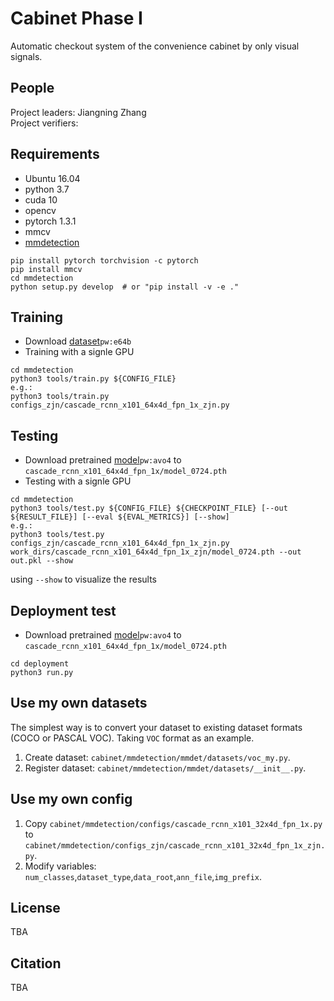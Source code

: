 # Cabinet Phase I
Automatic checkout system of the convenience cabinet by only visual signals.

## People
Project leaders: Jiangning Zhang  
Project verifiers:

## Requirements
- Ubuntu 16.04
- python 3.7
- cuda 10
- opencv
- pytorch 1.3.1
- mmcv
- [mmdetection](https://github.com/open-mmlab/mmdetection/blob/master/docs/INSTALL.md)

```angular2
pip install pytorch torchvision -c pytorch
pip install mmcv
cd mmdetection
python setup.py develop  # or "pip install -v -e ."
```

## Training 
- Download [dataset](https://pan.baidu.com/s/1ufZ2t5dDrt-EVGziWWqWog)`pw:e64b`
- Training with a signle GPU

```
cd mmdetection
python3 tools/train.py ${CONFIG_FILE}
e.g.:
python3 tools/train.py configs_zjn/cascade_rcnn_x101_64x4d_fpn_1x_zjn.py
```

## Testing

- Download pretrained [model](https://pan.baidu.com/s/1jGt54esoZ3ovsCkoqMU3qQ)`pw:avo4` to `cascade_rcnn_x101_64x4d_fpn_1x/model_0724.pth`
- Testing with a signle GPU
```
cd mmdetection
python3 tools/test.py ${CONFIG_FILE} ${CHECKPOINT_FILE} [--out ${RESULT_FILE}] [--eval ${EVAL_METRICS}] [--show]
e.g.:
python3 tools/test.py configs_zjn/cascade_rcnn_x101_64x4d_fpn_1x_zjn.py work_dirs/cascade_rcnn_x101_64x4d_fpn_1x_zjn/model_0724.pth --out out.pkl --show
```
using `--show` to visualize the results

## Deployment test
- Download pretrained [model](https://pan.baidu.com/s/1jGt54esoZ3ovsCkoqMU3qQ)`pw:avo4` to `cascade_rcnn_x101_64x4d_fpn_1x/model_0724.pth`
```shell
cd deployment
python3 run.py
```
## Use my own datasets

The simplest way is to convert your dataset to existing dataset formats (COCO or PASCAL VOC).
Taking `VOC` format as an example.
1. Create dataset: `cabinet/mmdetection/mmdet/datasets/voc_my.py`.
2. Register dataset: `cabinet/mmdetection/mmdet/datasets/__init__.py`.

## Use my own config
1. Copy `cabinet/mmdetection/configs/cascade_rcnn_x101_32x4d_fpn_1x.py` to `cabinet/mmdetection/configs_zjn/cascade_rcnn_x101_32x4d_fpn_1x_zjn.py`.
2. Modify variables: `num_classes`,`dataset_type`,`data_root`,`ann_file`,`img_prefix`.

## License

TBA

## Citation

TBA


